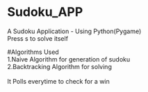 # Sudoku_APP
A Sudoku Application - Using Python(Pygame)<br>
Press s to solve itself<br>

#Algorithms Used<br>
1.Naive Algorithm for generation of sudoku<br>
2.Backtracking Algorithm for solving<br>
<br>
It Polls everytime to check for a win<br>
